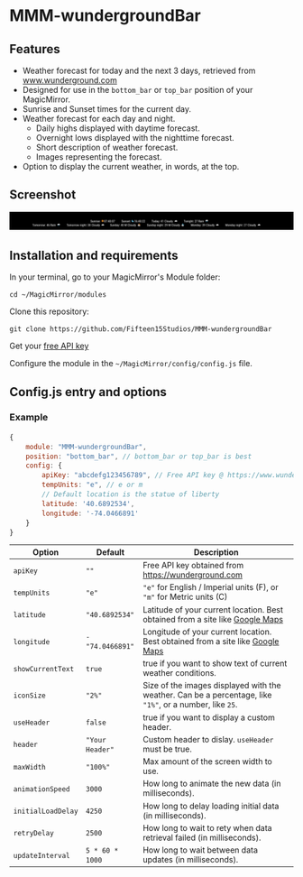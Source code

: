 # MMM-wundergroundBar

## Features

* Weather forecast for today and the next 3 days, retrieved from www.wunderground.com
* Designed for use in the `bottom_bar` or `top_bar` position of your MagicMirror.
* Sunrise and Sunset times for the current day.
* Weather forecast for each day and night.
  * Daily highs displayed with daytime forecast.
  * Overnight lows displayed with the nighttime forecast.
  * Short description of weather forecast.
  * Images representing the forecast.
* Option to display the current weather, in words, at the top.

## Screenshot

![](Screenshot%202021-12-24%20102939.png)

## Installation and requirements

In your terminal, go to your MagicMirror's Module folder:
```
cd ~/MagicMirror/modules
```

Clone this repository:
```
git clone https://github.com/Fifteen15Studios/MMM-wundergroundBar
```

Get your [free API key](https://www.wunderground.com)

Configure the module in the `~/MagicMirror/config/config.js` file.

## Config.js entry and options

### Example
```javascript
{
	module: "MMM-wundergroundBar",
	position: "bottom_bar", // bottom_bar or top_bar is best
	config: {
		apiKey: "abcdefg123456789", // Free API key @ https://www.wunderground.com. Empty by default
		tempUnits: "e", // e or m
        // Default location is the statue of liberty
		latitude: '40.6892534',
		longitude: '-74.0466891'
	}
}
```

|Option|Default|Description|
|---|---|---|
|`apiKey`|`""`|Free API key obtained from https://wunderground.com|
|`tempUnits`|`"e"`|`"e"` for English / Imperial units (F), or `"m"` for Metric units (C)|
|`latitude`|`"40.6892534"`|Latitude of your current location. Best obtained from a site like [Google Maps](https://maps.google.com)|
|`longitude`|`-"74.0466891"`|Longitude of your current location. Best obtained from a site like [Google Maps](https://maps.google.com)|
|`showCurrentText`|`true`|true if you want to show text of current weather conditions.|
|`iconSize`|`"2%"`|Size of the images displayed with the weather. Can be a percentage, like `"1%"`, or a number, like `25`.|
|`useHeader`|`false`|true if you want to display a custom header.|
|`header`|`"Your Header"`|Custom header to dislay. `useHeader` must be true.|
|`maxWidth`|`"100%"`|Max amount of the screen width to use.|
|`animationSpeed`|`3000`|How long to animate the new data (in milliseconds).|
|`initialLoadDelay`|`4250`|How long to delay loading initial data (in milliseconds).|
|`retryDelay`|`2500`|How long to wait to rety when data retrieval failed  (in milliseconds).|
|`updateInterval`|`5 * 60 * 1000`|How long to wait between data updates (in milliseconds).|
